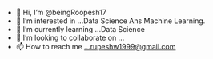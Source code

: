 - 👋 Hi, I’m @beingRoopesh17
- 👀 I’m interested in ...Data Science Ans Machine Learning.
- 🌱 I’m currently learning ...Data Science
- 💞️ I’m looking to collaborate on ...
- 📫 How to reach me ...rupeshw1999@gmail.com

<!---
beingRoopesh17/beingRoopesh17 is a ✨ special ✨ repository because its `README.md` (this file) appears on your GitHub profile.
You can click the Preview link to take a look at your changes.
--->
